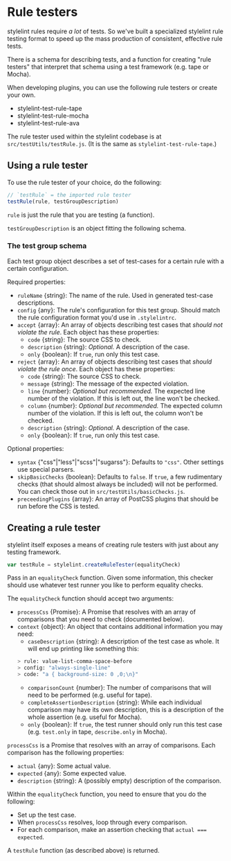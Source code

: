 # Rule testers

stylelint rules require *a lot* of tests. So we've built a specialized stylelint rule testing format to speed up the mass production of consistent, effective rule tests.

There is a schema for describing tests, and a function for creating "rule testers" that interpret that schema using a test framework (e.g. tape or Mocha).

When developing plugins, you can use the following rule testers or create your own.

- stylelint-test-rule-tape
- stylelint-test-rule-mocha
- stylelint-test-rule-ava

The rule tester used within the stylelint codebase is at `src/testUtils/testRule.js`. (It is the same as `stylelint-test-rule-tape`.)

## Using a rule tester

To use the rule tester of your choice, do the following:

```js
// `testRule` = the imported rule tester
testRule(rule, testGroupDescription)
```

`rule` is just the rule that you are testing (a function).

`testGroupDescription` is an object fitting the following schema.

### The test group schema

Each test group object describes a set of test-cases for a certain rule with a certain configuration.

Required properties:

- `ruleName` {string}: The name of the rule. Used in generated test-case descriptions.
- `config` {any}: The rule's configuration for this test group. Should match the rule configuration format you'd use in `.stylelintrc`.
- `accept` {array}: An array of objects describing test cases that *should not violate the rule*. Each object has these properties:
  - `code` {string}: The source CSS to check.
  - `description` {string}: *Optional.* A description of the case.
  - `only` {boolean}: If `true`, run only this test case.
- `reject` {array}: An array of objects describing test cases that *should violate the rule once*. Each object has these properties:
  - `code` {string}: The source CSS to check.
  - `message` {string}: The message of the expected violation.
  - `line` {number}: *Optional but recommended.* The expected line number of the violation. If this is left out, the line won't be checked.
  - `column` {number}: *Optional but recommended.* The expected column number of the violation. If this is left out, the column won't be checked.
  - `description` {string}: *Optional.* A description of the case.
  - `only` {boolean}: If `true`, run only this test case.

Optional properties:

- `syntax` {"css"|"less"|"scss"|"sugarss"}: Defaults to `"css"`. Other settings use special parsers.
- `skipBasicChecks` {boolean}: Defaults to `false`. If `true`, a few rudimentary checks (that should almost always be included) will not be performed. You can check those out in `src/testUtils/basicChecks.js`.
- `preceedingPlugins` {array}: An array of PostCSS plugins that should be run before the CSS is tested.

## Creating a rule tester

stylelint itself exposes a means of creating rule testers with just about any testing framework.

```js
var testRule = stylelint.createRuleTester(equalityCheck)
```

Pass in an `equalityCheck` function. Given some information, this checker should use whatever test runner you like to perform equality checks.

The `equalityCheck` function should accept two arguments:

- `processCss` {Promise}: A Promise that resolves with an array of comparisons that you need to check (documented below).
- `context` {object}: An object that contains additional information you may need:
  - `caseDescription` {string}: A description of the test case as  whole. It will end up printing like something this:
  ```bash
  > rule: value-list-comma-space-before
  > config: "always-single-line"
  > code: "a { background-size: 0 ,0;\n}"
  ```
  - `comparisonCount` {number}: The number of comparisons that will need to be performed (e.g. useful for tape).
  - `completeAssertionDescription` {string}: While each individual comparison may have its own description, this is a description of the whole assertion (e.g. useful for Mocha).
  - `only` {boolean}: If `true`, the test runner should only run this test case (e.g. `test.only` in tape, `describe.only` in Mocha).

`processCss` is a Promise that resolves with an array of comparisons. Each comparison has the following properties:

- `actual` {any}: Some actual value.
- `expected` {any}: Some expected value.
- `description` {string}: A (possibly empty) description of the comparison.

Within the `equalityCheck` function, you need to ensure that you do the following:

- Set up the test case.
- When `processCss` resolves, loop through every comparison.
- For each comparison, make an assertion checking that `actual === expected`.

A `testRule` function (as described above) is returned.
